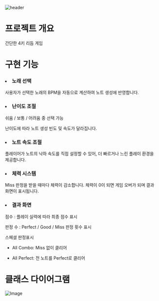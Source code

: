 ![header](https://capsule-render.vercel.app/api?type=soft&color=auto&text=Java%20Project&fontSize=40&animation=twinkling)

# 프로젝트 개요
간단한 4키 리듬 게임

# 구현 기능
### <li> 노래 선택
사용자가 선택한 노래의 BPM을 자동으로 계산하여 노트 생성에 반영합니다.

### <li> 난이도 조절
쉬움 / 보통 / 어려움 중 선택 가능

난이도에 따라 노트 생성 빈도 및 속도가 달라집니다.

### <li> 노트 속도 조절
플레이어가 노트의 낙하 속도를 직접 설정할 수 있어, 더 빠르거나 느린 플레이 환경을 제공합니다.

### <li> 체력 시스템
Miss 판정을 받을 때마다 체력이 감소합니다.
체력이 0이 되면 게임 오버가 되며 결과 화면이 표시됩니다.

### <li> 결과 화면
점수 : 플레이 실력에 따라 최종 점수 표시

판정 수 : Perfect / Good / Miss 판정 횟수 표시

스페셜 판정표시

 - All Combo: Miss 없이 클리어

 - All Perfect: 전 노트를 Perfect로 클리어

# 클래스 다이어그램
![Image](https://github.com/user-attachments/assets/c6a36437-2e13-4f15-abc2-31ec151b4328)
